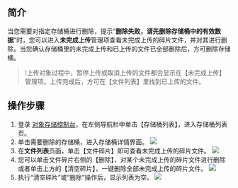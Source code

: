 ## 简介
当您需要对指定存储桶进行删除，提示“**删除失败，请先删除存储桶中的有效数据**”时，您可以进入**未完成上传**管理项查看未完成上传的碎片文件，并对其进行删除。当您确认存储桶里的未完成上传和已上传的文件已全部删除后，方可删除存储桶。

>!上传对象过程中，暂停上传或取消上传的文件都会显示在【未完成上传】管理项。上传完成后，方可在【文件列表】里找到已上传的文件。

## 操作步骤

1. 登录 [对象存储控制台](https://console.cloud.tencent.com/cos5)，在左侧导航栏中单击【存储桶列表】，进入存储桶列表页。
2. 单击需要删除的存储桶，进入存储桶详情界面。
![](https://main.qcloudimg.com/raw/90f72608df3c5452cc732c98ff03933b.png)
3. 在**文件列表**页面，单击【文件碎片】即可查看未完成上传的碎片文件。
![](https://main.qcloudimg.com/raw/5a468b7dbbfc8f887e1d62f18b970fea.png)
4. 您可以单击文件碎片右侧的【删除】，对某个未完成上传的碎片文件进行删除或者单击上方的【清空碎片】，一键删除全部未完成上传的碎片文件。
![](https://main.qcloudimg.com/raw/34dee5343b91a7b87d88a5e3d98edfaf.png)
5. 执行“清空碎片”或“删除”操作后，显示列表为空。
![](https://main.qcloudimg.com/raw/64b446a00943759f33572aa2522be040.png)
